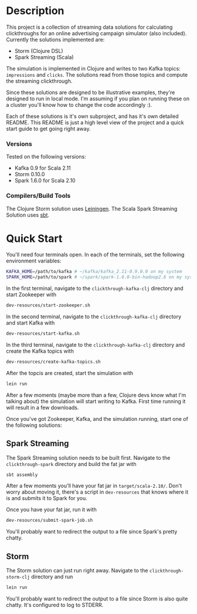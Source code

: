 # Description

This project is a collection of streaming data solutions for calculating clickthroughs for an online advertising campaign simulator (also included).
Currently the solutions implemented are:

* Storm (Clojure DSL)
* Spark Streaming (Scala)

The simulation is implemented in Clojure and writes to two Kafka topics: `impressions` and `clicks`.
The solutions read from those topics and compute the streaming clickthrough.

Since these solutions are designed to be illustrative examples, they're designed to run in local mode.
I'm assuming if you plan on running these on a cluster you'll know how to change the code accordingly :).

Each of these solutions is it's own subproject, and has it's own detailed README. 
This README is just a high level view of the project and a quick start guide to get going right away.

### Versions
Tested on the following versions:

* Kafka 0.9 for Scala 2.11
* Storm 0.10.0
* Spark 1.6.0 for Scala 2.10

### Compilers/Build Tools
The Clojure Storm solution uses [Leiningen](http://leiningen.org/).
The Scala Spark Streaming Solution uses [sbt](http://www.scala-sbt.org/).

# Quick Start

You'll need four terminals open.
In each of the terminals, set the following environment variables:

```bash
KAFKA_HOME=/path/to/kafka # ~/kafka/kafka_2.11-0.9.0.0 on my system
SPARK_HOME=/path/to/spark # ~/spark/spark-1.6.0-bin-hadoop2.6 on my system
```

In the first terminal, navigate to the `clickthrough-kafka-clj` directory and start Zookeeper with 

```bash
dev-resources/start-zookeeper.sh
```

In the second terminal, navigate to the `clickthrough-kafka-clj` directory and start Kafka with 

```bash
dev-resources/start-kafka.sh
```

In the third terminal, navigate to the `clickthrough-kafka-clj` directory and create the Kafka topics with

```bash
dev-resources/create-kafka-topics.sh
```

After the topcis are created, start the simulation with 

```bash
lein run
```

After a few moments (maybe more than a few, Clojure devs know what I'm talking about) the simulation will start writing to Kafka.
First time running it will result in a few downloads.

Once you've got Zookeeper, Kafka, and the simulation running, start one of the following solutions:

## Spark Streaming

The Spark Streaming solution needs to be built first.
Navigate to the `clickthrough-spark` directory and build the fat jar with

```bash
sbt assembly
```
After a few moments you'll have your fat jar in `target/scala-2.10/`.
Don't worry about moving it, there's a script in `dev-resources` that knows where it is and submits it to Spark for you.

Once you have your fat jar, run it with

```bash
dev-resources/submit-spark-job.sh
```

You'll probably want to redirect the output to a file since Spark's pretty chatty.

## Storm

The Storm solution can just run right away.
Navigate to the `clickthrough-storm-clj` directory and run

```bash
lein run
```

You'll probably want to redirect the output to a file since Storm is also quite chatty.
It's configured to log to STDERR.